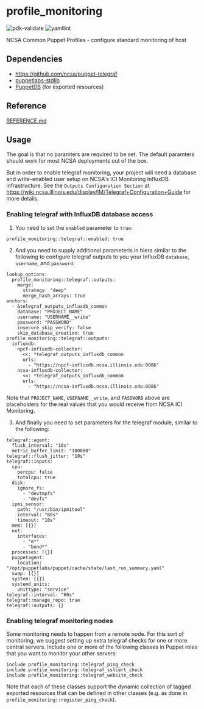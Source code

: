 # profile_monitoring

![pdk-validate](https://github.com/ncsa/puppet-profile_monitoring/workflows/pdk-validate/badge.svg)
![yamllint](https://github.com/ncsa/puppet-profile_monitoring/workflows/yamllint/badge.svg)

NCSA Common Puppet Profiles - configure standard monitoring of host


## Dependencies
- https://github.com/ncsa/puppet-telegraf
- [puppetlabs-stdlib](https://forge.puppet.com/modules/puppetlabs/stdlib)
- [PuppetDB](https://puppet.com/docs/puppetdb/) (for exported resources)


## Reference

[REFERENCE.md](REFERENCE.md)


## Usage

The goal is that no paramters are required to be set. The default paramters should work for most NCSA deployments out of the box.

But in order to enable telegraf monitoring, your project will need a database and write-enabled user setup on NCSA's ICI Monitoring InfluxDB infrastructure. See the `Outputs Configuration Section` at https://wiki.ncsa.illinois.edu/display/IM/Telegraf+Configuration+Guide for more details.

### Enabling telegraf with InfluxDB database access

1. You need to set the `enabled` parameter to `true`:
  ```
  profile_monitoring::telegraf::enabled: true

  ```

2. And you need to supply additional parameteris in hiera similar to the following to configure telegraf outputs to you your InfluxDB `database`, `username`, and `password`:
  ```
  lookup_options:
    profile_monitoring::telegraf::outputs:
      merge:
        strategy: "deep"
        merge_hash_arrays: true
  anchors:
    - &telegraf_outputs_influxdb_common
      database: "PROJECT_NAME"
      username: "USERNAME__write"
      password: "PASSWORD"
      insecure_skip_verify: false
      skip_database_creation: true
  profile_monitoring::telegraf::outputs:
    influxdb:
      npcf-influxdb-collector:
        <<: *telegraf_outputs_influxdb_common
        urls:
          - "https://npcf-influxdb.ncsa.illinois.edu:8086"
      ncsa-influxdb-collector:
        <<: *telegraf_outputs_influxdb_common
        urls:
          - "https://ncsa-influxdb.ncsa.illinois.edu:8086"
  ```
  Note that `PROJECT_NAME`, `USERNAME__write`, and `PASSWORD` above are placeholders for the real values that you would receive from NCSA ICI Monitoring.

3. And finally you need to set parameters for the telegraf module, similar to the following:
  ```
  telegraf::agent:
    flush_interval: "10s"
    metric_buffer_limit: "100000"
  telegraf::flush_jitter: "10s"
  telegraf::inputs:
    cpu:
      percpu: false
      totalcpu: true
    disk:
      ignore_fs:
        - "devtmpfs"
        - "devfs"
    ipmi_sensor:
      path: "/usr/bin/ipmitool"
      interval: "60s"
      timeout: "10s"
    mem: [{}]
    net:
      interfaces:
        - "e*"
        - "bond*"
    processes: [{}]
    puppetagent:
      location: "/opt/puppetlabs/puppet/cache/state/last_run_summary.yaml"
    swap: [{}]
    system: [{}]
    systemd_units:
      unittype: "service"
  telegraf::interval: "60s"
  telegraf::manage_repo: true
  telegraf::outputs: {}
  ```

### Enabling telegraf monitoring nodes

Some monitoring needs to happen from a remote node. For this sort of monitoring, 
we suggest setting up extra telegraf checks for one or more central servers. 
Include one or more of the following classes in Puppet roles that you want to monitor your other servers:

  ```
  include profile_monitoring::telegraf_ping_check
  include profile_monitoring::telegraf_sslcert_check
  include profile_monitoring::telegraf_website_check
  ```

Note that each of these classes support the dynamic collection of tagged exported 
resources that can be defined in other classes (e.g. as done in `profile_monitoring::register_ping_check`).
